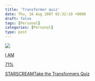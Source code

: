 ```yaml
---
title: 'Transformer quiz'
date: Thu, 16 Aug 2007 02:32:10 +0000
draft: false
tags: [Personal]
categories: [Personal]
type: post
---
```


![](http://www.funflip.com/_images/quiz/transformers/btns/289x143_starscream.jpg)

[I AM](http://www.funflip.com/quiz/transformers)

[71%](http://www.funflip.com/quiz/transformers)

[STARSCREAM](http://www.funflip.com/quiz/transformers)[Take the Transformers Quiz](http://www.funflip.com/quiz/transformers)